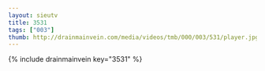 ```yaml
--- 
layout: sieutv
title: 3531
tags: ["003"]
thumb: http://drainmainvein.com/media/videos/tmb/000/003/531/player.jpg
---
```

{% include drainmainvein key="3531" %} 

